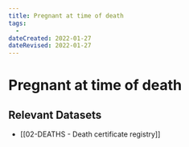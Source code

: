 ```yaml
---
title: Pregnant at time of death
tags:
  - 
dateCreated: 2022-01-27
dateRevised: 2022-01-27
---
```

# Pregnant at time of death
## Relevant Datasets
- [[02-DEATHS - Death certificate registry]]